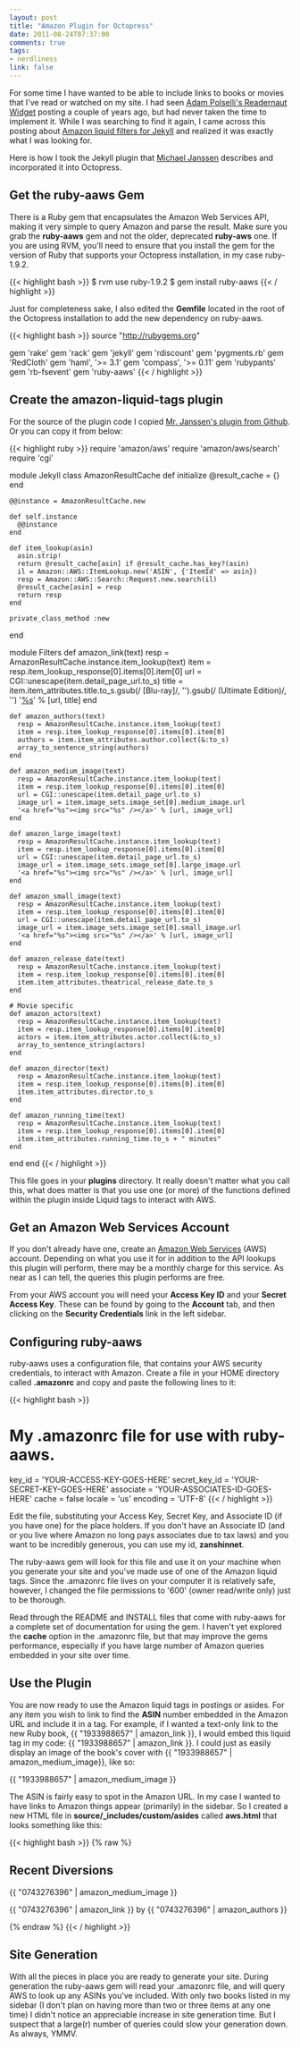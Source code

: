 ```yaml
---
layout: post
title: "Amazon Plugin for Octopress"
date: 2011-08-24T07:37:00
comments: true
tags:
- nerdliness
link: false
---
```

For some time I have wanted to be able to include links to books or movies that I've read or watched on my site. I had seen [Adam Polselli's Readernaut Widget](http://adampolselli.com/2009/03/31/building-a-readernaut-widget/ "Adam Polselli's Building a Readernaut Widget") posting a couple of years ago, but had never taken the time to implement it. While I was searching to find it again, I came across this posting about [Amazon liquid filters for Jekyll](http://base0.net/posts/amazon-liquid-filters-for-jekyll/ "Amazon liquid filter for Jekyll") and realized it was exactly what I was looking for.

Here is how I took the Jekyll plugin that [Michael Janssen](http://base0.net/about.html "Michael Janssen") describes and incorporated it into Octopress.

## Get the ruby-aaws Gem
There is a Ruby gem that encapsulates the Amazon Web Services API, making it very simple to query Amazon and parse the result. Make sure you grab the **ruby-aaws** gem and not the older, deprecated **ruby-aws** one. If you are using RVM, you'll need to ensure that you install the gem for the version of Ruby that supports your Octopress installation, in my case ruby-1.9.2.

{{< highlight bash  >}}
$ rvm use ruby-1.9.2
$ gem install ruby-aaws
{{< / highlight >}}

Just for completeness sake, I also edited the **Gemfile** located in the root of the Octopress installation to add the new dependency on ruby-aaws.

{{< highlight bash >}}
source "http://rubygems.org"

gem 'rake'
gem 'rack'
gem 'jekyll'
gem 'rdiscount'
gem 'pygments.rb'
gem 'RedCloth'
gem 'haml', '>= 3.1'
gem 'compass', '>= 0.11'
gem 'rubypants'
gem 'rb-fsevent'
gem 'ruby-aaws'
{{< / highlight >}}

## Create the amazon-liquid-tags plugin
For the source of the plugin code I copied [Mr. Janssen's plugin from Github](https://github.com/jamuraa/base0.net/blob/master/_plugins/amazon_liquid_tags.rb "amazon_liquid_tags.rb"). Or you can copy it from below:

{{< highlight ruby >}}
require 'amazon/aws'
require 'amazon/aws/search'
require 'cgi'

module Jekyll
  class AmazonResultCache
    def initialize
      @result_cache = {}
    end

    @@instance = AmazonResultCache.new

    def self.instance
      @@instance
    end

    def item_lookup(asin)
      asin.strip!
      return @result_cache[asin] if @result_cache.has_key?(asin)
      il = Amazon::AWS::ItemLookup.new('ASIN', {'ItemId' => asin})
      resp = Amazon::AWS::Search::Request.new.search(il)
      @result_cache[asin] = resp
      return resp
    end

    private_class_method :new
  end

  module Filters
    def amazon_link(text)
      resp = AmazonResultCache.instance.item_lookup(text)
      item = resp.item_lookup_response[0].items[0].item[0]
      url = CGI::unescape(item.detail_page_url.to_s)
      title = item.item_attributes.title.to_s.gsub(/ \[Blu-ray\]/, '').gsub(/ \(Ultimate Edition\)/, '')
      '<a href="%s">%s</a>' % [url, title]
    end

    def amazon_authors(text)
      resp = AmazonResultCache.instance.item_lookup(text)
      item = resp.item_lookup_response[0].items[0].item[0]
      authors = item.item_attributes.author.collect(&:to_s)
      array_to_sentence_string(authors)
    end

    def amazon_medium_image(text)
      resp = AmazonResultCache.instance.item_lookup(text)
      item = resp.item_lookup_response[0].items[0].item[0]
      url = CGI::unescape(item.detail_page_url.to_s)
      image_url = item.image_sets.image_set[0].medium_image.url
      '<a href="%s"><img src="%s" /></a>' % [url, image_url]
    end

    def amazon_large_image(text)
      resp = AmazonResultCache.instance.item_lookup(text)
      item = resp.item_lookup_response[0].items[0].item[0]
      url = CGI::unescape(item.detail_page_url.to_s)
      image_url = item.image_sets.image_set[0].large_image.url
      '<a href="%s"><img src="%s" /></a>' % [url, image_url]
    end

    def amazon_small_image(text)
      resp = AmazonResultCache.instance.item_lookup(text)
      item = resp.item_lookup_response[0].items[0].item[0]
      url = CGI::unescape(item.detail_page_url.to_s)
      image_url = item.image_sets.image_set[0].small_image.url
      '<a href="%s"><img src="%s" /></a>' % [url, image_url]
    end

    def amazon_release_date(text)
      resp = AmazonResultCache.instance.item_lookup(text)
      item = resp.item_lookup_response[0].items[0].item[0]
      item.item_attributes.theatrical_release_date.to_s
    end

    # Movie specific
    def amazon_actors(text)
      resp = AmazonResultCache.instance.item_lookup(text)
      item = resp.item_lookup_response[0].items[0].item[0]
      actors = item.item_attributes.actor.collect(&:to_s)
      array_to_sentence_string(actors)
    end

    def amazon_director(text)
      resp = AmazonResultCache.instance.item_lookup(text)
      item = resp.item_lookup_response[0].items[0].item[0]
      item.item_attributes.director.to_s
    end

    def amazon_running_time(text)
      resp = AmazonResultCache.instance.item_lookup(text)
      item = resp.item_lookup_response[0].items[0].item[0]
      item.item_attributes.running_time.to_s + " minutes"
    end

  end
end
{{< / highlight >}}

This file goes in your **plugins** directory. It really doesn't matter what you call this, what does matter is that you use one (or more) of the functions defined within the plugin inside Liquid tags to interact with AWS.

## Get an Amazon Web Services Account
If you don't already have one, create an [Amazon Web Services](http://aws.amazon.com/ "Amazon Web Services") (AWS) account. Depending on what you use it for in addition to the API lookups this plugin will perform, there may be a monthly charge for this service. As near as I can tell, the queries this plugin performs are free.

From your AWS account you will need your **Access Key ID** and your **Secret Access Key**. These can be found by going to the **Account** tab, and then clicking on the **Security Credentials** link in the left sidebar. 

## Configuring ruby-aaws
ruby-aaws uses a configuration file, that contains your AWS security credentials, to interact with Amazon. Create a file in your HOME directory called **.amazonrc** and copy and paste the following lines to it:

{{< highlight bash >}}
# My .amazonrc file for use with ruby-aaws.
key_id = 'YOUR-ACCESS-KEY-GOES-HERE'
secret_key_id = 'YOUR-SECRET-KEY-GOES-HERE'
associate = 'YOUR-ASSOCIATES-ID-GOES-HERE'
cache = false
locale = 'us'
encoding = 'UTF-8'
{{< / highlight >}}

Edit the file, substituting your Access Key, Secret Key, and Associate ID (if you have one) for the place holders. If you don't have an Associate ID (and or you live where Amazon no long pays associates due to tax laws) and you want to be incredibly generous, you can use my id, **zanshinnet**.

The ruby-aaws gem will look for this file and use it on your machine when you generate your site and you've made use of one of the Amazon liquid tags. Since the .amazonrc file lives on your computer it is relatively safe, however, I changed the file permissions to '600' (owner read/write only) just to be thorough.

Read through the README and INSTALL files that come with ruby-aaws for a complete set of documentation for using the gem. I haven't yet explored the **cache** option in the .amazonrc file, but that may improve the gems performance, especially if you have  large number of Amazon queries embedded in your site over time.

## Use the Plugin
You are now ready to use the Amazon liquid tags in postings or asides. For any item you wish to link to find the **ASIN** number embedded in the Amazon URL and include it in a tag. For example, if I wanted a text-only link to the new Ruby book, {{ "1933988657" | amazon_link }}, I would embed this liquid tag in my code: \{\{ "1933988657" | amazon\_link \}\}. I could just as easily display an image of the book's cover with \{\{ "1933988657" | amazon\_medium\_image}}, like so:

{{ "1933988657" | amazon_medium_image }}

The ASIN is fairly easy to spot in the Amazon URL. In my case I wanted to have links to Amazon things appear (primarily) in the sidebar. So I created a new HTML file in **source/\_includes/custom/asides** called **aws.html** that looks something like this:

{{< highlight bash  >}}
{% raw %}
<section>
  <h1>Recent Diversions</h1>
  <p> 
	{{ "0743276396" | amazon_medium_image }}
  </p>
  <p>
	{{ "0743276396" | amazon_link }}
	by {{ "0743276396" | amazon_authors }}
  </p>
</section>
{% endraw %}
{{< / highlight >}}

## Site Generation
With all the pieces in place you are ready to generate your site. During generation the ruby-aaws gem will read your .amazonrc file, and will query AWS to look up any ASINs you've included. With only two books listed in my sidebar (I don't plan on having more than two or three items at any one time) I didn't notice an appreciable increase in site generation time. But I suspect that a large(r) number of queries could slow your generation down. As always, YMMV.

